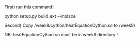 First) run this command !

python setup.py build_ext --inplace

Second) Copy /week8/cython/heatEquationCython.so to /week8/

NB: heatEquationCython.so must be in week8 directory !	
